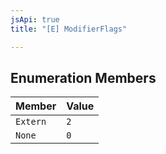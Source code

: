 ```yaml
---
jsApi: true
title: "[E] ModifierFlags"

---
```

## Enumeration Members

| Member | Value |
| :------ | :------ |
| `Extern` | ``2`` |
| `None` | ``0`` |
